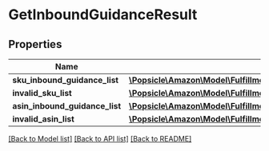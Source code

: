 # GetInboundGuidanceResult

## Properties
Name | Type | Description | Notes
------------ | ------------- | ------------- | -------------
**sku_inbound_guidance_list** | [**\Popsicle\Amazon\Model\FulfillmentInboundV0\SKUInboundGuidanceList**](SKUInboundGuidanceList.md) |  | [optional] 
**invalid_sku_list** | [**\Popsicle\Amazon\Model\FulfillmentInboundV0\InvalidSKUList**](InvalidSKUList.md) |  | [optional] 
**asin_inbound_guidance_list** | [**\Popsicle\Amazon\Model\FulfillmentInboundV0\ASINInboundGuidanceList**](ASINInboundGuidanceList.md) |  | [optional] 
**invalid_asin_list** | [**\Popsicle\Amazon\Model\FulfillmentInboundV0\InvalidASINList**](InvalidASINList.md) |  | [optional] 

[[Back to Model list]](../../README.md#documentation-for-models) [[Back to API list]](../../README.md#documentation-for-api-endpoints) [[Back to README]](../../README.md)

